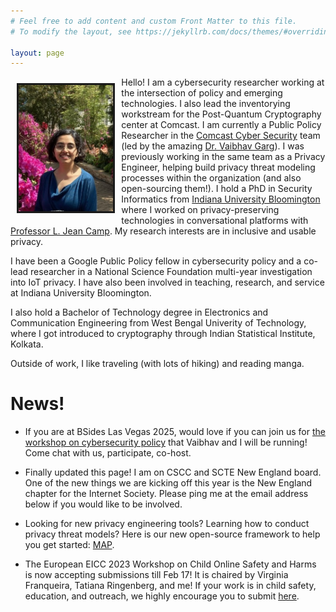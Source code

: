 ```yaml
---
# Feel free to add content and custom Front Matter to this file.
# To modify the layout, see https://jekyllrb.com/docs/themes/#overriding-theme-defaults

layout: page
---
```


<img align="left" src="image.jpg" style='margin:2%;width:30%;height:auto;border-style:solid;'>

Hello! I am a cybersecurity researcher working at the intersection of policy and emerging technologies. I also lead the inventorying workstream for the Post-Quantum Cryptography center at Comcast. I am currently a Public Policy Researcher in the [Comcast Cyber Security](https://corporate.comcast.com/ccs-research) team (led by the amazing [Dr. Vaibhav Garg](https://www.linkedin.com/in/gargvaibhav/)). I was previously working in the same team as a Privacy Engineer, helping build privacy threat modeling processes within the organization (and also open-sourcing them!). I hold a PhD in Security Informatics from [Indiana University Bloomington](https://luddy.indiana.edu/index.html) where I worked on privacy-preserving technologies in conversational platforms with [Professor L. Jean Camp](https://www.ljean.com/). My research interests are in inclusive and usable privacy. 

I have been a Google Public Policy fellow in cybersecurity policy and a co-lead researcher in a National Science Foundation multi-year investigation into IoT privacy. I have also been involved in teaching, research, and service at Indiana University Bloomington.

I also hold a Bachelor of Technology degree in Electronics and Communication Engineering from West Bengal Univerity of Technology, where I got introduced to cryptography through Indian Statistical Institute, Kolkata. 

Outside of work, I like traveling (with lots of hiking) and reading manga. 
 

# News! 
- If you are at BSides Las Vegas 2025, would love if you can join us for [the workshop on cybersecurity policy](https://bsideslv.org/) that Vaibhav and I will be running! Come chat with us, participate, co-host. 
  
- Finally updated this page! I am on CSCC and SCTE New England board. One of the new things we are kicking off this year is the New England chapter for the Internet Society. Please ping me at the email address below if you would like to be involved.
  
- Looking for new privacy engineering tools? Learning how to conduct privacy threat models? Here is our new open-source framework to help you get started: [MAP](https://github.com/Comcast/MAP).

- The European EICC 2023 Workshop on Child Online Safety and Harms is now accepting submissions till Feb 17! It is chaired by Virginia Franqueira, Tatiana Ringenberg, and me! If your work is in child safety, education, and outreach, we highly encourage you to submit [here](https://fvv.um.si/eicc2023/cosh/). 
